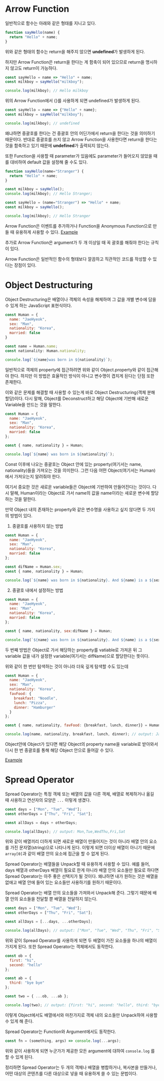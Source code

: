 # Arrow Function

일반적으로 함수는 아래와 같은 형태를 지니고 있다.

```javascript
function sayHello(name) {
  return "Hello" + name;
}
```

위와 같은 형태의 함수는 return을 해주지 않으면 **undefined**가 발생하게 된다. 

하지만 Arrow Function은 return을 한다는 게 함축이 되어 있으므로 return을 명시하지 않고도 return이 가능하다.

```javascript
const sayHello = name => "Hello" + name; 
const milkboy = sayHello("milkboy"); 

console.log(milkboy); // Hello milkboy
```

위의 Arrow Function에서 {}를 사용하게 되면 undefined가 발생하게 된다.

```javascript
const sayHello = name => {"Hello" + name}; 
const milkboy = sayHello("milkboy"); 

console.log(milkboy); // undefined
```

왜냐하면 중괄호를 한다는 건 중괄호 안의 어딘가에서 return을 한다는 것을 의미하기 때문이다. 반대로 중괄호를 쓰지 않고 Arrow Function을 사용한다면 return을 한다는 것을 함축하고 있기 때문에 **undefined**가 출력되지 않는다.

또한 Function을 사용할 때 parameter가 있음에도 parameter가 들어오지 않았을 때를 대비하여 default 값을 설정해 줄 수도 있다.

```javascript
function sayHello(name="Stranger") {
  return "Hello" + name;
}

const milkboy = sayHello(); 
console.log(milkboy); // Hello Stranger;
```

```javascript
const sayHello = (name="Stranger") => "Hello" + name; 
const milkboy = sayHello(); 

console.log(milkboy); // Hello Stranger
```

Arrow Function은 이벤트를 추가하거나 Function을 Anonymous Function으로 만들 때 유용하게 사용할 수 있다. [Example](https://codesandbox.io/s/happy-sky-h0btf?file=/src/index.js) 

추가로 Arrow Function은 argument가 두 개 이상일 때 꼭 괄호를 해줘야 한다는 규칙이 있다. 

Arrow Function은 일반적인 함수의 형태보다 깔끔하고 직관적인 코드를 작성할 수 있다는 장점이 있다.

# Object Destructuring

Object Destructuring은 배열이나 객체의 속성을 해체하여 그 값을 개별 변수에 담을 수 있게 하는 JavaScript 표현식이다.

```javascript
const Human = {
  name: "JaeHyeok",
  sex: "Man",
  nationality: "Korea",
  married: false
}

const name = Human.name;
const nationality: Human.nationality;

console.log(`${name}was born in ${nationality}`); 
```

일반적으로 객체의 property에 접근하려면 위와 같이 Object.property와 같이 접근해야 한다. 하지만 이 방법은 효율적인 방식이 아니고 변수명이 겹치게 된다는 단점 또한 존재한다.

이와 같은 문제를 해결할 때 사용할 수 있는게 바로 Object Destructuring(객체 분해 할당)이다. 다시 말해,  Object를 Deconstruct하고 해당 Object에 기반해 새로운 Variable을 만드는 것을 말한다. 

```javascript
const Human = {
  name: "JaeHyeok",
  sex: "Man",
  nationality: "Korea",
  married: false
};

const { name, nationality } = Human;

console.log(`${name} was born in ${nationality}`);
```

Const 이후에 나오는 중괄호는 Object 안에 있는 property(여기서는 name, nationality)들을 가져오는 것을 의미한다. 그런 다음 어떤 Object(여기서는 Human)에서 가져오는지 알려줘야 한다.

여기서 중요한 것은 새로운 variable들은 Object에 기반하여 만들어진다는 것이다. 다시 말해, Human이라는 Object로 가서 name의 값을 name이라는 새로운 변수에 할당하는 것을 말한다. 

만약 Object 내의 존재하는 property와 같은 변수명을 사용하고 싶지 않다면 두 가지의 방법이 있다.

1. 중괄호를 사용하지 않는 방법

```javascript
const Human = {
  name: "JaeHyeok",
  sex: "Man",
  nationality: "Korea",
  married: false
};

const difName = Human.sex; 
const { name, nationality } = Human;

console.log(`${name} was born in ${nationality}. And ${name} is a ${sex}.`);
```

2. 중괄호 내에서 설정하는 방법

```javascript
const Human = {
  name: "JaeHyeok",
  sex: "Man",
  nationality: "Korea",
  married: false
};

const { name, nationality, sex:difName } = Human;

console.log(`${name} was born in ${nationality}. And ${name} is a ${sex}.`);
```

두 번째 방법은 Object로 가서 해당하는 property를 vatiable로 가져온 뒤 그 variable 값을 내가 설정한 variable(여기서는 difName)으로 할당한다는 뜻이다.

위와 같이 한 번만 탐색하는 것이 아니라 더욱 깊게 탐색할 수도 있는데 

```javascript
const Human = {
  name: "JaeHyeok",
  sex: "Man",
  nationality: "Korea",
  favFood: {
    breakfast: "Noodle",
    lunch: "Pizza",
    dinner: "Hamburger"
  }
};

const { name, nationality, favFood: {breakfast, lunch, dinner}} = Human;

console.log(name, nationality, breakfast, lunch, dinner); // output: JaeHyeok Korea Noodle Pizza Hamburger
```

Object안에 Object가 있다면 해당 Object의 property name을 variable로 받아와서 다시 한 번 중괄호를 통해 해당 Object 안으로 들어갈 수 있다. 

[Example](https://codesandbox.io/s/happy-sky-h0btf?file=/src/OD.js)

# Spread Operator

Spread Operator는 특정 객체 또는 배열의 값을 다른 객체, 배열로 복제하거나 옮길 때 사용하고 연산자의 모양은 `...` 이렇게 생겼다.

```javascript
const days = ["Mon", "Tue", "Wed"];
const otherDays = ["Thu", "Fri", "Sat"];

const allDays = days + otherDays;

console.log(allDays); // output: Mon,Tue,WedThu,Fri,Sat
```

위와 같이 배열끼리 더하게 되면 새로운 배열이 만들어지는 것이 아니라 배열 안의 요소를 가진 문자열(string)으로 나타나게 된다. 이렇게 되면 더이상 배열이 아니기 때문에 `array[0]`과 같이 배열 안의 요소에 접근을 할 수 없게 된다.

Spread Operator는 배열들을 Unpack할 때 유용하게 사용할 수 있다. 예를 들어, days 배열과 otherDays 배열이 필요로 한게 아니라 배열 안의 요소들만 필요로 하다면 Spread Operator는 아주 좋은 선택지가 될 것이다. 왜냐하면 내가 원하는 것은 배열을 없애고 배열 안에 들어 있는 요소들만 사용하기를 원하기 때문이다.

Spread Operator는 배열 안의 요소들을 가져와서 Unpack해 준다. 그렇기 때문에 배열 안의 요소들을 전달할 뿐 배열을 전달하지 않는다.

```jsx
const days = ["Mon", "Tue", "Wed"];
const otherDays = ["Thu", "Fri", "Sat"];

const allDays = [...days, ...otherDays];

console.log(allDays); // output: ["Mon", "Tue", "Wed", "Thu", "Fri", "Sat"]
```

위와 같이 Spread Operator를 사용하게 되면 두 배열이 가진 요소들을 하나의 배열이 가지게 된다. 또한 Spread Operator는 객체에서도 동작한다.

```javascript
const ob = {
  first: "hi",
  second: "hello"
};

const ab = {
  third: "bye bye"
};

const two = { ...ob, ...ab };

console.log(two); // output: {first: "hi", second: "hello", third: "bye bye"}
```

이렇게 Object에서도 배열에서와 마찬가지로 객체 내의 요소들만 Unpack하여 사용할 수 있게 해 준다.

Spread Operator는 Function와 Argument에서도 동작한다. 

```javascript
const fn = (something, args) => console.log(...args);
```

위와 같이 사용하게 되면 누군가가 제공한 모든 argument에 대하여 `console.log` 를 할 수 있게 된다.

정리하면 Spread Operator는 두 개의 객체나 배열을 병합하거나, 복사본을 만들거나, 어떤 대상의 콘텐츠를 다른 대상으로 넣을 때 유용하게 쓸 수 있는 문법이다.